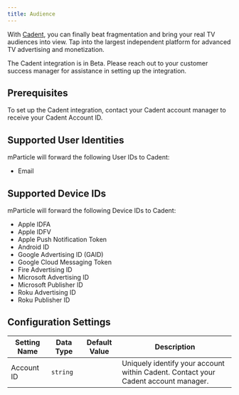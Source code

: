 ```yaml
---
title: Audience
---
```


With [Cadent](https://cadent.tv/), you can finally beat fragmentation and bring your real TV audiences into view. Tap into the largest independent platform for advanced TV advertising and monetization.

<aside>The Cadent integration is in Beta.  Please reach out to your customer success manager for assistance in setting up the integration.</aside>

## Prerequisites

To set up the Cadent integration, contact your Cadent account manager to receive your Cadent Account ID.

## Supported User Identities

mParticle will forward the following User IDs to Cadent:
 
* Email 

## Supported Device IDs

mParticle will forward the following Device IDs to Cadent:

* Apple IDFA
* Apple IDFV
* Apple Push Notification Token
* Android ID
* Google Advertising ID (GAID)
* Google Cloud Messaging Token
* Fire Advertising ID
* Microsoft Advertising ID
* Microsoft Publisher ID
* Roku Advertising ID
* Roku Publisher ID

## Configuration Settings

| Setting Name| Data Type | Default Value | Description |
|---|---|---|---|
| Account ID | `string` | | Uniquely identify your account within Cadent. Contact your Cadent account manager. |
